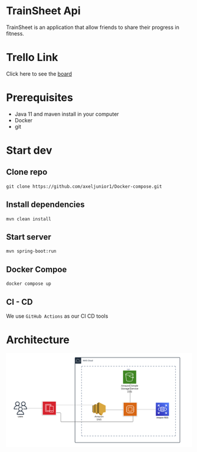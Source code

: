# TrainSheet Api

TrainSheet is an application that allow friends to share their progress in fitness.

# Trello Link

Click here to see the [board](https://trello.com/b/xzyeqhsC/trainsheet-board)

# Prerequisites

* Java 11 and maven install in your computer
* Docker
* git

# Start dev

## Clone repo

```
git clone https://github.com/axeljunior1/Docker-compose.git
```

## Install dependencies

````
mvn clean install
````

## Start server

```
mvn spring-boot:run
```

## Docker Compoe

```
docker compose up 
```

## CI - CD

We use `GitHub Actions` as our CI CD tools

# Architecture

![TrainSheet](TrainSheet.png)